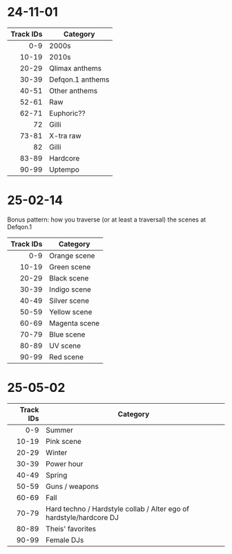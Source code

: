 # 24-11-01

| Track IDs | Category         |
| --------: | ---------------- |
|       0-9 | 2000s            |
|     10-19 | 2010s            |
|     20-29 | Qlimax anthems   |
|     30-39 | Defqon.1 anthems |
|     40-51 | Other anthems    |
|     52-61 | Raw              |
|     62-71 | Euphoric??       |
|        72 | Gilli            |
|     73-81 | X-tra raw        |
|        82 | Gilli            |
|     83-89 | Hardcore         |
|     90-99 | Uptempo          |

# 25-02-14

Bonus pattern: how you traverse (or at least a traversal) the scenes at Defqon.1

| Track IDs | Category      |
| --------: | ------------- |
|       0-9 | Orange scene  |
|     10-19 | Green scene   |
|     20-29 | Black scene   |
|     30-39 | Indigo scene  |
|     40-49 | Silver scene  |
|     50-59 | Yellow scene  |
|     60-69 | Magenta scene |
|     70-79 | Blue scene    |
|     80-89 | UV scene      |
|     90-99 | Red scene     |

# 25-05-02

| Track IDs | Category                                                            |
| --------: | ------------------------------------------------------------------- |
|       0-9 | Summer                                                              |
|     10-19 | Pink scene                                                          |
|     20-29 | Winter                                                              |
|     30-39 | Power hour                                                          |
|     40-49 | Spring                                                              |
|     50-59 | Guns / weapons                                                      |
|     60-69 | Fall                                                                |
|     70-79 | Hard techno / Hardstyle collab / Alter ego of hardstyle/hardcore DJ |
|     80-89 | Theis' favorites                                                    |
|     90-99 | Female DJs                                                          |
